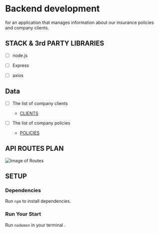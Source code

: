# Backend development
for an application that manages information about our insurance policies and company clients.


## STACK & 3rd PARTY LIBRARIES
  - [ ] node.js
  - [ ] Express
  - [ ] axios


## Data
  - [ ] The list of company clients
    - [CLIENTS](http://www.mocky.io/v2/5808862710000087232b75ac)

  - [ ] The list of company policies
    - [POLICIES](http://www.mocky.io/v2/580891a4100000e8242b75c5)


## API ROUTES PLAN
  
   ![Image of Routes](/readme/routes)
   

## SETUP

### Dependencies
Run `npm` to install dependencies.


### Run Your Start
Run `nodemon` in your terminal .


